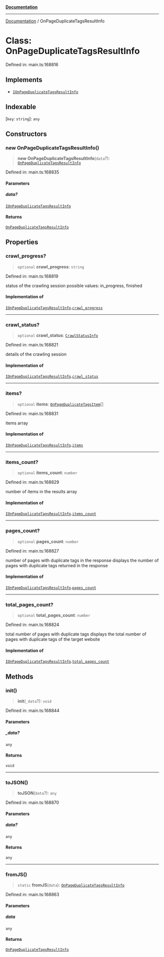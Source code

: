 [**Documentation**](../README.md)

***

[Documentation](../README.md) / OnPageDuplicateTagsResultInfo

# Class: OnPageDuplicateTagsResultInfo

Defined in: main.ts:168816

## Implements

- [`IOnPageDuplicateTagsResultInfo`](../interfaces/IOnPageDuplicateTagsResultInfo.md)

## Indexable

\[`key`: `string`\]: `any`

## Constructors

### new OnPageDuplicateTagsResultInfo()

> **new OnPageDuplicateTagsResultInfo**(`data`?): [`OnPageDuplicateTagsResultInfo`](OnPageDuplicateTagsResultInfo.md)

Defined in: main.ts:168835

#### Parameters

##### data?

[`IOnPageDuplicateTagsResultInfo`](../interfaces/IOnPageDuplicateTagsResultInfo.md)

#### Returns

[`OnPageDuplicateTagsResultInfo`](OnPageDuplicateTagsResultInfo.md)

## Properties

### crawl\_progress?

> `optional` **crawl\_progress**: `string`

Defined in: main.ts:168819

status of the crawling session
possible values: in_progress, finished

#### Implementation of

[`IOnPageDuplicateTagsResultInfo`](../interfaces/IOnPageDuplicateTagsResultInfo.md).[`crawl_progress`](../interfaces/IOnPageDuplicateTagsResultInfo.md#crawl_progress)

***

### crawl\_status?

> `optional` **crawl\_status**: [`CrawlStatusInfo`](CrawlStatusInfo.md)

Defined in: main.ts:168821

details of the crawling session

#### Implementation of

[`IOnPageDuplicateTagsResultInfo`](../interfaces/IOnPageDuplicateTagsResultInfo.md).[`crawl_status`](../interfaces/IOnPageDuplicateTagsResultInfo.md#crawl_status)

***

### items?

> `optional` **items**: [`OnPageDuplicateTagsItem`](OnPageDuplicateTagsItem.md)[]

Defined in: main.ts:168831

items array

#### Implementation of

[`IOnPageDuplicateTagsResultInfo`](../interfaces/IOnPageDuplicateTagsResultInfo.md).[`items`](../interfaces/IOnPageDuplicateTagsResultInfo.md#items)

***

### items\_count?

> `optional` **items\_count**: `number`

Defined in: main.ts:168829

number of items in the results array

#### Implementation of

[`IOnPageDuplicateTagsResultInfo`](../interfaces/IOnPageDuplicateTagsResultInfo.md).[`items_count`](../interfaces/IOnPageDuplicateTagsResultInfo.md#items_count)

***

### pages\_count?

> `optional` **pages\_count**: `number`

Defined in: main.ts:168827

number of pages with duplicate tags in the response
displays the number of pages with duplicate tags returned in the response

#### Implementation of

[`IOnPageDuplicateTagsResultInfo`](../interfaces/IOnPageDuplicateTagsResultInfo.md).[`pages_count`](../interfaces/IOnPageDuplicateTagsResultInfo.md#pages_count)

***

### total\_pages\_count?

> `optional` **total\_pages\_count**: `number`

Defined in: main.ts:168824

total number of pages with duplicate tags
displays the total number of pages with duplicate tags of the target website

#### Implementation of

[`IOnPageDuplicateTagsResultInfo`](../interfaces/IOnPageDuplicateTagsResultInfo.md).[`total_pages_count`](../interfaces/IOnPageDuplicateTagsResultInfo.md#total_pages_count)

## Methods

### init()

> **init**(`_data`?): `void`

Defined in: main.ts:168844

#### Parameters

##### \_data?

`any`

#### Returns

`void`

***

### toJSON()

> **toJSON**(`data`?): `any`

Defined in: main.ts:168870

#### Parameters

##### data?

`any`

#### Returns

`any`

***

### fromJS()

> `static` **fromJS**(`data`): [`OnPageDuplicateTagsResultInfo`](OnPageDuplicateTagsResultInfo.md)

Defined in: main.ts:168863

#### Parameters

##### data

`any`

#### Returns

[`OnPageDuplicateTagsResultInfo`](OnPageDuplicateTagsResultInfo.md)
